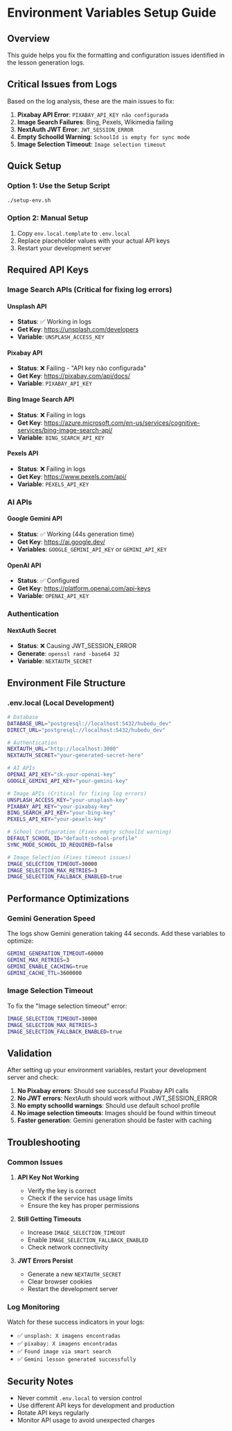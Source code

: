 # Environment Variables Setup Guide

## Overview
This guide helps you fix the formatting and configuration issues identified in the lesson generation logs.

## Critical Issues from Logs
Based on the log analysis, these are the main issues to fix:

1. **Pixabay API Error**: `PIXABAY_API_KEY não configurada`
2. **Image Search Failures**: Bing, Pexels, Wikimedia failing
3. **NextAuth JWT Error**: `JWT_SESSION_ERROR`
4. **Empty SchoolId Warning**: `SchoolId is empty for sync mode`
5. **Image Selection Timeout**: `Image selection timeout`

## Quick Setup

### Option 1: Use the Setup Script
```bash
./setup-env.sh
```

### Option 2: Manual Setup
1. Copy `env.local.template` to `.env.local`
2. Replace placeholder values with your actual API keys
3. Restart your development server

## Required API Keys

### Image Search APIs (Critical for fixing log errors)

#### Unsplash API
- **Status**: ✅ Working in logs
- **Get Key**: https://unsplash.com/developers
- **Variable**: `UNSPLASH_ACCESS_KEY`

#### Pixabay API
- **Status**: ❌ Failing - "API key não configurada"
- **Get Key**: https://pixabay.com/api/docs/
- **Variable**: `PIXABAY_API_KEY`

#### Bing Image Search API
- **Status**: ❌ Failing in logs
- **Get Key**: https://azure.microsoft.com/en-us/services/cognitive-services/bing-image-search-api/
- **Variable**: `BING_SEARCH_API_KEY`

#### Pexels API
- **Status**: ❌ Failing in logs
- **Get Key**: https://www.pexels.com/api/
- **Variable**: `PEXELS_API_KEY`

### AI APIs

#### Google Gemini API
- **Status**: ✅ Working (44s generation time)
- **Get Key**: https://ai.google.dev/
- **Variables**: `GOOGLE_GEMINI_API_KEY` or `GEMINI_API_KEY`

#### OpenAI API
- **Status**: ✅ Configured
- **Get Key**: https://platform.openai.com/api-keys
- **Variable**: `OPENAI_API_KEY`

### Authentication

#### NextAuth Secret
- **Status**: ❌ Causing JWT_SESSION_ERROR
- **Generate**: `openssl rand -base64 32`
- **Variable**: `NEXTAUTH_SECRET`

## Environment File Structure

### .env.local (Local Development)
```bash
# Database
DATABASE_URL="postgresql://localhost:5432/hubedu_dev"
DIRECT_URL="postgresql://localhost:5432/hubedu_dev"

# Authentication
NEXTAUTH_URL="http://localhost:3000"
NEXTAUTH_SECRET="your-generated-secret-here"

# AI APIs
OPENAI_API_KEY="sk-your-openai-key"
GOOGLE_GEMINI_API_KEY="your-gemini-key"

# Image APIs (Critical for fixing log errors)
UNSPLASH_ACCESS_KEY="your-unsplash-key"
PIXABAY_API_KEY="your-pixabay-key"
BING_SEARCH_API_KEY="your-bing-key"
PEXELS_API_KEY="your-pexels-key"

# School Configuration (Fixes empty schoolId warning)
DEFAULT_SCHOOL_ID="default-school-profile"
SYNC_MODE_SCHOOL_ID_REQUIRED=false

# Image Selection (Fixes timeout issues)
IMAGE_SELECTION_TIMEOUT=30000
IMAGE_SELECTION_MAX_RETRIES=3
IMAGE_SELECTION_FALLBACK_ENABLED=true
```

## Performance Optimizations

### Gemini Generation Speed
The logs show Gemini generation taking 44 seconds. Add these variables to optimize:

```bash
GEMINI_GENERATION_TIMEOUT=60000
GEMINI_MAX_RETRIES=3
GEMINI_ENABLE_CACHING=true
GEMINI_CACHE_TTL=3600000
```

### Image Selection Timeout
To fix the "Image selection timeout" error:

```bash
IMAGE_SELECTION_TIMEOUT=30000
IMAGE_SELECTION_MAX_RETRIES=3
IMAGE_SELECTION_FALLBACK_ENABLED=true
```

## Validation

After setting up your environment variables, restart your development server and check:

1. **No Pixabay errors**: Should see successful Pixabay API calls
2. **No JWT errors**: NextAuth should work without JWT_SESSION_ERROR
3. **No empty schoolId warnings**: Should use default school profile
4. **No image selection timeouts**: Images should be found within timeout
5. **Faster generation**: Gemini generation should be faster with caching

## Troubleshooting

### Common Issues

1. **API Key Not Working**
   - Verify the key is correct
   - Check if the service has usage limits
   - Ensure the key has proper permissions

2. **Still Getting Timeouts**
   - Increase `IMAGE_SELECTION_TIMEOUT`
   - Enable `IMAGE_SELECTION_FALLBACK_ENABLED`
   - Check network connectivity

3. **JWT Errors Persist**
   - Generate a new `NEXTAUTH_SECRET`
   - Clear browser cookies
   - Restart the development server

### Log Monitoring
Watch for these success indicators in your logs:
- ✅ `unsplash: X imagens encontradas`
- ✅ `pixabay: X imagens encontradas`
- ✅ `Found image via smart search`
- ✅ `Gemini lesson generated successfully`

## Security Notes

- Never commit `.env.local` to version control
- Use different API keys for development and production
- Rotate API keys regularly
- Monitor API usage to avoid unexpected charges
